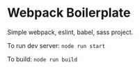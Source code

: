 # Webpack Boilerplate

Simple webpack, eslint, babel, sass project.

To run dev server:
`node run start`

To build:
`node run build`

